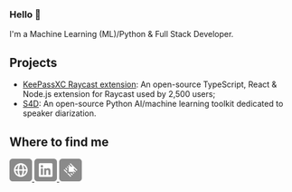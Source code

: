 ### Hello 👋

I'm a Machine Learning (ML)/Python & Full Stack Developer.

## Projects

- [KeePassXC Raycast extension](https://www.raycast.com/pabroux/keepassxc): An open-source TypeScript, React & Node.js extension for Raycast used by 2,500 users;
- [S4D](https://pypi.org/project/s4d/): An open-source Python AI/machine learning toolkit dedicated to speaker diarization.

## Where to find me

<a href="https://pabroux.com" title="Personal Page">
  <picture>
    <img alt="Personal Page" src="https://raw.githubusercontent.com/pabroux/pabroux/master/assets/website.svg" width="40">
  </picture>
</a>
<a href="https://linkedin.com/in/pabroux" title="LinkedIn">
  <picture>
    <img alt="LinkedIn" src="https://raw.githubusercontent.com/pabroux/pabroux/master/assets/linkedin.svg" width="40">
  </picture>
</a>
<a href="https://raycast.com/pabroux" title="Raycast">
  <picture>
    <img alt="Raycast" src="https://raw.githubusercontent.com/pabroux/pabroux/master/assets/raycast.svg" width="40">
  </picture>
</a>

